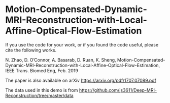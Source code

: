 # Motion-Compensated-Dynamic-MRI-Reconstruction-with-Local-Affine-Optical-Flow-Estimation
If you use the code for your work, or if you found the code useful, please cite the following works.

N. Zhao, D. O’Connor, A. Basarab, D. Ruan, K. Sheng, 
Motion-Compensated-Dynamic-MRI-Reconstruction-with-Local-Affine-Optical-Flow-Estimation, 
IEEE Trans. Biomed Eng, Feb. 2019

The paper is also available on arXiv 
https://arxiv.org/pdf/1707.07089.pdf

The data used in this demo is from 
https://github.com/js3611/Deep-MRI-Reconstruction/tree/master/data
